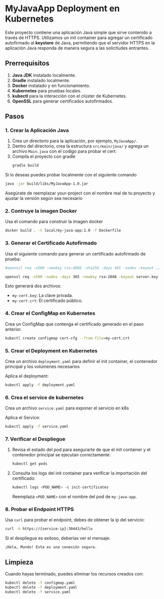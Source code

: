 # MyJavaApp Deployment en Kubernetes

Este proyecto contiene una aplicación Java simple que sirve contenido a través de HTTPS. Utilizamos un init container para agregar un certificado autofirmado al **keystore** de Java, permitiendo que el servidor HTTPS en la aplicación Java responda de manera segura a las solicitudes entrantes.

## Prerrequisitos

1. **Java JDK** instalado localmente.
2. **Gradle** instalado localmente.
3. **Docker** instalado y en funcionamiento.
4. **Kubernetes** para pruebas locales.
5. **kubectl** para la interacción con el clúster de Kubernetes.
6. **OpenSSL** para generar certificados autofirmados.

## Pasos

### 1. Crear la Aplicación Java

1. Crea un directorio para la aplicación, por ejemplo, `MyJavaApp/`.
2. Dentro del directorio, crea la estructura `src/main/java/` y agrega un archivo `Main.java` con el codigo para probar el cert:
3. Compila el proyecto con gradle
   ```bash
   gradle build
   ```

Si lo deseas puedes probar localmente con el siguiente comando
```bash
java -jar build/libs/MyJavaApp-1.0.jar
```

Asegúrate de reemplazar your-project con el nombre real de tu proyecto y ajustar la versión según sea necesario

### 2. Contruye la imagen Docker

Usa el comando para construir la imagen docker

```bash
docker build . -t local/my-java-app:1.0 -f Dockerfile
```

### 3. Generar el Certificado Autofirmado

Usa el siguiente comando para generar un certificado autofirmado de prueba:

```bash
#openssl req -x509 -newkey rsa:4096 -sha256 -days 365 -nodes -keyout ./certs/my-cert.key -out ./certs/my-cert.crt -subj "/CN=my-java-app"

openssl req -x509 -nodes -days 365 -newkey rsa:2048 -keyout server.key -out server.crt -subj "/C=US/ST=MyCountry/L=MyCity/O=MyOrganization/CN=localhost"
```

Esto generará dos archivos:
- `my-cert.key`: La clave privada.
- `my-cert.crt`: El certificado público.

### 4. Crear el ConfigMap en Kubernetes

Crea  un ConfigMap que contenga el certificado generado en el paso anterior.


```bash
kubectl create configmap cert-cfg --from-file=my-cert.crt
```

### 5. Crear el Deployment en Kubernetes

Crea un archivo `deployment.yaml` para definir el init container, el contenedor principal y los volúmenes necesarios

Aplica el deployment:

```bash
kubectl apply -f deployment.yaml
```

### 6. Crea el service de kubernetes

Crea un archivo `service.yaml` para exponer el servicio en k8s

Aplica el Service:

```bash
kubectl apply -f service.yaml
```

### 7. Verificar el Despliegue

1. Revisa el estado del pod para asegurarte de que el init container y el contenedor principal se ejecutan correctamente:

   ```bash
   kubectl get pods
   ```

2. Consulta los logs del init container para verificar la importación del certificado:

   ```bash
   kubectl logs <POD_NAME> -c init-certificates
   ```

   Reemplaza `<POD_NAME>` con el nombre del pod de `my-java-app`.

### 8. Probar el Endpoint HTTPS

Usa `curl` para probar el endpoint, debes de obtener la ip del servicio:

   ```bash
   curl -k https://{service-ip}:30443/hello
   ```

Si el despliegue es exitoso, deberías ver el mensaje:

   ```plaintext
   ¡Hola, Mundo! Esta es una conexión segura.
   ```

## Limpieza

Cuando hayas terminado, puedes eliminar los recursos creados con:

```bash
kubectl delete -f configmap.yaml
kubectl delete -f deployment.yaml
kubectl delete -f service.yaml
```
